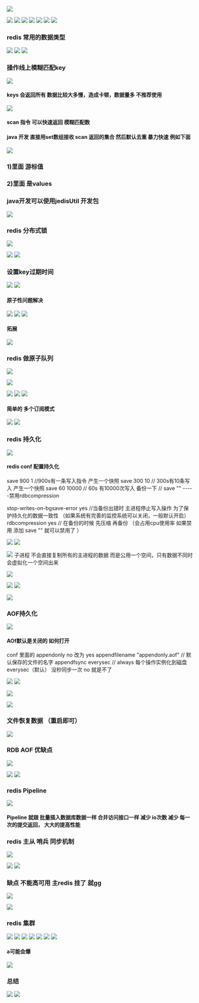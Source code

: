 
![](https://user-gold-cdn.xitu.io/2019/7/4/16bbd27ef29ecc8c?w=1008&h=643&f=png&s=186667)

![](https://user-gold-cdn.xitu.io/2019/7/4/16bbd2948a809ca0?w=1226&h=598&f=png&s=178702)
![](https://user-gold-cdn.xitu.io/2019/7/4/16bbd2997f687246?w=1196&h=579&f=png&s=153048)
![](https://user-gold-cdn.xitu.io/2019/7/4/16bbd2dda58c1998?w=1348&h=601&f=png&s=268271)
![](https://user-gold-cdn.xitu.io/2019/7/4/16bbd2e3f3243d82?w=1142&h=372&f=png&s=218692)
![](https://user-gold-cdn.xitu.io/2019/7/4/16bbd2ef40f02d1a?w=1015&h=618&f=png&s=219743)
![](https://user-gold-cdn.xitu.io/2019/7/4/16bbd2f43eb24e3f?w=1018&h=556&f=png&s=162712)
![](https://user-gold-cdn.xitu.io/2019/7/4/16bbd39d99ef9764?w=1292&h=538&f=png&s=176077)

### redis 常用的数据类型
![](https://user-gold-cdn.xitu.io/2019/7/4/16bbd561a59cba80?w=1404&h=795&f=png&s=338369)
![](https://user-gold-cdn.xitu.io/2019/7/4/16bbd5c3079af09f?w=1306&h=539&f=png&s=310507)
![](https://user-gold-cdn.xitu.io/2019/7/4/16bbd5c8dbc2f5aa?w=971&h=521&f=png&s=198305)

### 操作线上模糊匹配key
![](https://user-gold-cdn.xitu.io/2019/7/4/16bbd639f9bad3a7?w=1200&h=220&f=png&s=138079)
#### keys 会返回所有 数据比较大多慢，造成卡顿，数据量多 不推荐使用
![](https://user-gold-cdn.xitu.io/2019/7/4/16bbd60b0fdfffab?w=1442&h=641&f=png&s=403951)
#### scan 指令 可以快速返回 模糊匹配数
####  java 开发 直接用set数组接收 scan 返回的集合 然后默认去重  暴力快速  例如下面
![](https://user-gold-cdn.xitu.io/2019/7/4/16bbd6681bdbbe73?w=757&h=659&f=png&s=256322)
### 1)里面 游标值  
### 2)里面 是values

### java开发可以使用jedisUtil 开发包
![](https://user-gold-cdn.xitu.io/2019/7/4/16bbd63058917dd7?w=787&h=561&f=png&s=282477)



### redis 分布式锁

![](https://user-gold-cdn.xitu.io/2019/7/4/16bbd6854b3e7d9a)

![](https://user-gold-cdn.xitu.io/2019/7/4/16bbd698ce3c6b9f)
![](https://user-gold-cdn.xitu.io/2019/7/4/16bbd69ab09aaa65)

### 设置key过期时间
![](https://user-gold-cdn.xitu.io/2019/7/4/16bbd6c98f7efdbd?w=1437&h=632&f=png&s=286454)
![](https://user-gold-cdn.xitu.io/2019/7/4/16bbd6bb96d23c6b?w=645&h=572&f=png&s=193087)


#### 原子性问题解决

![](https://user-gold-cdn.xitu.io/2019/7/4/16bbd6d9b9dd8d91?w=1312&h=638&f=png&s=262481)
![](https://user-gold-cdn.xitu.io/2019/7/4/16bbd6e7d6a33bef?w=1281&h=301&f=png&s=151546)
![](https://user-gold-cdn.xitu.io/2019/7/4/16bbd6ecf806be49?w=764&h=284&f=png&s=121177)

#### 拓展 

![](https://user-gold-cdn.xitu.io/2019/7/4/16bbd6f6026ba1b2?w=1435&h=366&f=png&s=223656)



### redis 做原子队列

![](https://user-gold-cdn.xitu.io/2019/7/4/16bbd6fd4ad5f040?w=1256&h=254&f=png&s=129409)



![](https://user-gold-cdn.xitu.io/2019/7/4/16bbd7236baaae5e?w=1338&h=533&f=png&s=194115)

![](https://user-gold-cdn.xitu.io/2019/7/4/16bbd75ccd1953fe?w=1041&h=626&f=png&s=314662)
![](https://user-gold-cdn.xitu.io/2019/7/4/16bbd726a0974d06?w=1169&h=440&f=png&s=121274)
![](https://user-gold-cdn.xitu.io/2019/7/4/16bbd7282c2e779c?w=995&h=571&f=png&s=224502)
#### 简单的 多个订阅模式 

![](https://user-gold-cdn.xitu.io/2019/7/4/16bbd7881443968b?w=1246&h=854&f=png&s=546821)
![](https://user-gold-cdn.xitu.io/2019/7/4/16bbd742d5932268?w=1043&h=339&f=png&s=107888)


### redis 持久化 

![](https://user-gold-cdn.xitu.io/2019/7/4/16bbd79682d5206c?w=1267&h=231&f=png&s=114390)
#### redis conf 配置持久化 
save 900 1  //900s有一条写入指令 产生一个快照
save 300 10 // 300s有10条写入 产生一个快照
save 60 10000 // 60s 有10000次写入  备份一下 
// save ""  -----禁用rdbcompression 

stop-writes-on-bgsave-error yes //当备份出错时 主进程停止写入操作 为了保护持久化的数据一致性 （如果系统有完善的监控系统可以关闭，一般默认开启）
rdbcompression yes // 在备份的时候 先压缩 再备份  （会占用cpu使用率  如果禁用  添加 save "" 就可以禁用了 ）


![](https://user-gold-cdn.xitu.io/2019/7/4/16bbd83a68b1e241?w=955&h=349&f=png&s=163581)
![](https://user-gold-cdn.xitu.io/2019/7/4/16bbd8383139937d?w=424&h=533&f=png&s=139162)


![](https://user-gold-cdn.xitu.io/2019/7/4/16bbd8449fbc2367?w=915&h=451&f=png&s=136940)
子进程 不会直接复制所有的主进程的数据 而是公用一个空间，只有数据不同时 会虚拟化一个空间出来 

![](https://user-gold-cdn.xitu.io/2019/7/4/16bbd866b2494d8e?w=963&h=427&f=png&s=369132)

![](https://user-gold-cdn.xitu.io/2019/7/4/16bbd85620211f7e?w=942&h=569&f=png&s=137024)
![](https://user-gold-cdn.xitu.io/2019/7/4/16bbd87b2081d078?w=455&h=293&f=png&s=55953)

![](https://user-gold-cdn.xitu.io/2019/7/4/16bbd88ed7198455?w=1139&h=496&f=png&s=123780)


### AOF持久化 

![](https://user-gold-cdn.xitu.io/2019/7/4/16bbd89d4d3c4903?w=1035&h=376&f=png&s=132896)
#### AOf默认是关闭的 如何打开
conf 里面的 appendonly no 改为 yes 
appendfilename "appendonly.aof" // 默认保存的文件的名字
appendfsync everysec // always  每个操作实例化到磁盘  everysec（默认） 没秒同步一次  no 就是不了

![](https://user-gold-cdn.xitu.io/2019/7/4/16bbd8fd9cd66c6f?w=594&h=350&f=png&s=106084)
![](https://user-gold-cdn.xitu.io/2019/7/4/16bbd9054a75b0dd?w=724&h=657&f=png&s=275340)


![](https://user-gold-cdn.xitu.io/2019/7/4/16bbd91b3621b199?w=1157&h=589&f=png&s=243769)

![](https://user-gold-cdn.xitu.io/2019/7/4/16bbd93334b38450?w=1020&h=556&f=png&s=93599)

### 文件恢复数据 （重启即可）
    
![](https://user-gold-cdn.xitu.io/2019/7/4/16bbd93bee4a069a?w=876&h=637&f=png&s=136496)

### RDB AOF 优缺点

![](https://user-gold-cdn.xitu.io/2019/7/4/16bbd94b39ced4f6?w=1092&h=524&f=png&s=178714)


![](https://user-gold-cdn.xitu.io/2019/7/4/16bbd95abf122059?w=1031&h=636&f=png&s=182907)
![](https://user-gold-cdn.xitu.io/2019/7/4/16bbd97484c00a10?w=1036&h=397&f=png&s=74830)


### redis Pipeline
![](https://user-gold-cdn.xitu.io/2019/7/4/16bbd9919096872f?w=928&h=529&f=png&s=153064)
#### Pipeline 就跟 批量插入数据库数据一样  合并访问接口一样  减少 io次数  减少 每一次的提交返回，  大大的提高性能
### redis 主从 哨兵 同步机制

![](https://user-gold-cdn.xitu.io/2019/7/4/16bbd9d74f278241?w=1091&h=597&f=png&s=150766)

![](https://user-gold-cdn.xitu.io/2019/7/4/16bbd9e44ec49607?w=1111&h=564&f=png&s=195398)
![](https://user-gold-cdn.xitu.io/2019/7/4/16bbd9f03806e14a?w=1203&h=418&f=png&s=125907)

### 缺点 不能高可用 主redis 挂了 就gg

![](https://user-gold-cdn.xitu.io/2019/7/4/16bbda1303a53a33?w=1145&h=484&f=png&s=137705)


![](https://user-gold-cdn.xitu.io/2019/7/4/16bbda2a796674e2?w=1160&h=586&f=png&s=170377)

### redis 集群 

![](https://user-gold-cdn.xitu.io/2019/7/4/16bbda3e63a1621e?w=1128&h=433&f=png&s=136003)
![](https://user-gold-cdn.xitu.io/2019/7/4/16bbda50265f9592?w=1129&h=645&f=png&s=209906)
![](https://user-gold-cdn.xitu.io/2019/7/4/16bbda5223e3e1b2?w=883&h=557&f=png&s=163834)
![](https://user-gold-cdn.xitu.io/2019/7/4/16bbda5ec9ab76e3?w=871&h=559&f=png&s=213304)
![](https://user-gold-cdn.xitu.io/2019/7/4/16bbda73d8fabe0e?w=869&h=554&f=png&s=206689)
![](https://user-gold-cdn.xitu.io/2019/7/4/16bbda84e9a53840?w=1002&h=580&f=png&s=222795)
![](https://user-gold-cdn.xitu.io/2019/7/4/16bbda90f0dbe942?w=955&h=553&f=png&s=222828)
#### a可能会爆


![](https://user-gold-cdn.xitu.io/2019/7/4/16bbdab673275e83?w=950&h=555&f=png&s=204384)


### 总结

![](https://user-gold-cdn.xitu.io/2019/7/4/16bbdac9992ae4d3?w=1062&h=79&f=png&s=42944)
![](https://user-gold-cdn.xitu.io/2019/7/4/16bbdacf32c4f9d6?w=1097&h=133&f=png&s=45277)

